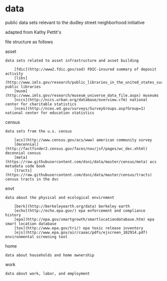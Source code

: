 # data
public data sets relevant to the dudley street neighborhood initiative

adapted from Kathy Pettit's 

file structure as follows

asset

	data sets related to asset infrastructure and asset building
	
		[fdic](http://www2.fdic.gov/sod) FDIC-insured summary of deposit activity
		[libs](http://www.imls.gov/research/public_libraries_in_the_united_states_survey.aspx) public libraries
		[musm](http://www.imls.gov/research/museum_universe_data_file.aspx) museums
		[nccs](http://nccs.urban.org/database/overview.cfm) national center for charitable statistics
		[nces](http://nces.ed.gov/surveys/SurveyGroups.asp?Group=1) national center for education statistics


census
	
	data sets from the u.s. census
	
		[acs](http://www.census.gov/acs/www) american community survey
		[decennial](http://factfinder2.census.gov/faces/nav/jsf/pages/wc_dec.xhtml) decennial census
		[meta](https://raw.githubusercontent.com/dsni/data/master/census/meta) acs metadata code book
		[tracts](https://raw.githubusercontent.com/dsni/data/master/census/tracts) census tracts in the dvc

envt
	
	data about the physical and ecological envirnment
	
		[berk](http://berkeleyearth.org/data) berkeley earth
		[echo](http://echo.epa.gov/) epa enforcement and compliance history
		[epa](http://epa.gov/smartgrowth/smartlocationdatabase.htm) epa smart location database
		[tox](http://www.epa.gov/tri/) epa toxic release inventory
		[ejs](http://www.epa.gov/air/caaac/pdfs/ejscreen_102914.pdf) environmental screening tool

home 

	data about households and home ownership

work
	
	data about work, labor, and employment
